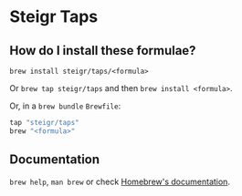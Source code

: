 # Steigr Taps

## How do I install these formulae?

`brew install steigr/taps/<formula>`

Or `brew tap steigr/taps` and then `brew install <formula>`.

Or, in a `brew bundle` `Brewfile`:

```ruby
tap "steigr/taps"
brew "<formula>"
```

## Documentation

`brew help`, `man brew` or check [Homebrew's documentation](https://docs.brew.sh).
